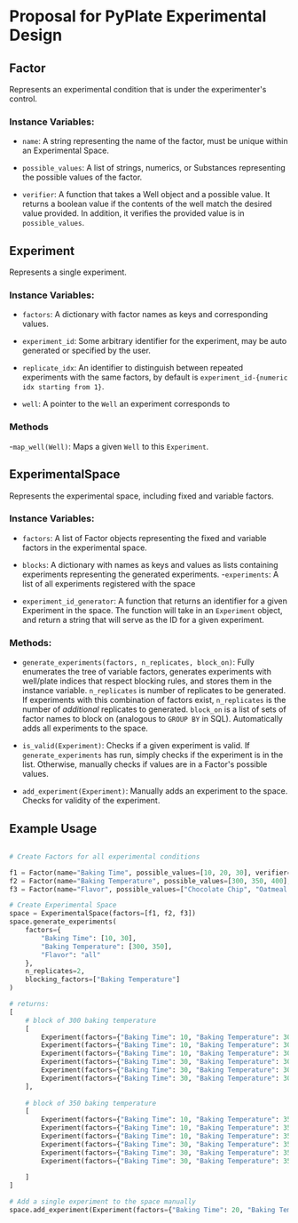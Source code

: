 ﻿
# Proposal for PyPlate Experimental Design

## Factor

Represents an experimental condition that is under the experimenter's control.

### Instance Variables:

- `name`: A string representing the name of the factor, must be unique within an Experimental Space.

- `possible_values`: A list of strings, numerics, or Substances representing the possible values of the factor.

- `verifier`: A function that takes a Well object and a possible value. It returns a boolean value if the contents of the well match the desired value provided. In addition, it verifies the provided value is in `possible_values`.

## Experiment

Represents a single experiment.

### Instance Variables:

- `factors`: A dictionary with factor names as keys and corresponding values.

- `experiment_id`: Some arbitrary identifier for the experiment, may be auto generated or specified by the user.

- `replicate_idx`: An identifier to distinguish between repeated experiments with the same factors, by default is `experiment_id-{numeric idx starting from 1}`. 

- `well`: A pointer to the `Well` an experiment corresponds to

### Methods

-`map_well(Well)`: Maps a given `Well` to this `Experiment`.


## ExperimentalSpace

Represents the experimental space, including fixed and variable factors.  

### Instance Variables:

- `factors`: A list of Factor objects representing the fixed and variable factors in the experimental space.

- `blocks`: A dictionary with names as keys and values as lists containing experiments representing the generated experiments.
-`experiments`: A list of all experiments registered with the space
- `experiment_id_generator`: A function that returns an identifier for a given Experiment in the space. The function will take in an `Experiment` object, and return a string that will serve as the ID for a given experiment.

### Methods:

- `generate_experiments(factors, n_replicates, block_on)`: Fully enumerates the tree of variable factors, generates experiments with well/plate indices that respect blocking rules, and stores them in the instance variable. `n_replicates` is number of replicates to be generated. If experiments with this combination of factors exist, `n_replicates` is the number of *additional* replicates to generated. `block_on` is a list of sets of factor names to block on (analogous to `GROUP BY` in SQL). Automatically adds all experiments to the space.

- `is_valid(Experiment)`: Checks if a given experiment is valid. If `generate_experiments` has run, simply checks if the experiment is in the list. Otherwise, manually checks if values are in a Factor's possible values.

- `add_experiment(Experiment)`: Manually adds an experiment to the space. Checks for validity of the experiment.

  

## Example Usage

```python

# Create Factors for all experimental conditions

f1 = Factor(name="Baking Time", possible_values=[10, 20, 30], verifier=verify_time)
f2 = Factor(name="Baking Temperature", possible_values=[300, 350, 400], verifier=verify_temperature)
f3 = Factor(name="Flavor", possible_values=["Chocolate Chip", "Oatmeal Raisin", "Peanut Butter"], verifier=verify_flavor)

# Create Experimental Space
space = ExperimentalSpace(factors=[f1, f2, f3])
space.generate_experiments(
    factors={
        "Baking Time": [10, 30],
        "Baking Temperature": [300, 350],
        "Flavor": "all"
    },
    n_replicates=2,
    blocking_factors=["Baking Temperature"]
)

# returns:
[
    # block of 300 baking temperature
    [
        Experiment(factors={"Baking Time": 10, "Baking Temperature": 300, "Flavor": "Chocolate Chip"}),
        Experiment(factors={"Baking Time": 10, "Baking Temperature": 300, "Flavor": "Oatmeal Raisin"}),
        Experiment(factors={"Baking Time": 10, "Baking Temperature": 300, "Flavor": "Peanut Butter"}),
        Experiment(factors={"Baking Time": 30, "Baking Temperature": 300, "Flavor": "Chocolate Chip"}),
        Experiment(factors={"Baking Time": 30, "Baking Temperature": 300, "Flavor": "Oatmeal Raisin"}),
        Experiment(factors={"Baking Time": 30, "Baking Temperature": 300, "Flavor": "Peanut Butter"})
    ],
    
    # block of 350 baking temperature
    [
        Experiment(factors={"Baking Time": 10, "Baking Temperature": 350, "Flavor": "Chocolate Chip"}),
        Experiment(factors={"Baking Time": 10, "Baking Temperature": 350, "Flavor": "Oatmeal Raisin"}),
        Experiment(factors={"Baking Time": 10, "Baking Temperature": 350, "Flavor": "Peanut Butter"}),
        Experiment(factors={"Baking Time": 30, "Baking Temperature": 350, "Flavor": "Chocolate Chip"}),
        Experiment(factors={"Baking Time": 30, "Baking Temperature": 350, "Flavor": "Oatmeal Raisin"}),
        Experiment(factors={"Baking Time": 30, "Baking Temperature": 350, "Flavor": "Peanut Butter"})
        
    ]
]

# Add a single experiment to the space manually
space.add_experiment(Experiment(factors={"Baking Time": 20, "Baking Temperature": 350, "Flavor": "Chocolate Chip"}))
```
